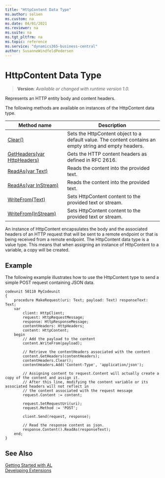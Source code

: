 ```yaml
---
title: "HttpContent Data Type"
ms.author: solsen
ms.custom: na
ms.date: 04/01/2021
ms.reviewer: na
ms.suite: na
ms.tgt_pltfrm: na
ms.topic: reference
ms.service: "dynamics365-business-central"
author: SusanneWindfeldPedersen
---
```

[//]: # (START>DO_NOT_EDIT)
[//]: # (IMPORTANT:Do not edit any of the content between here and the END>DO_NOT_EDIT.)
[//]: # (Any modifications should be made in the .xml files in the ModernDev repo.)
# HttpContent Data Type
> **Version**: _Available or changed with runtime version 1.0._

Represents an HTTP entity body and content headers.



The following methods are available on instances of the HttpContent data type.

|Method name|Description|
|-----------|-----------|
|[Clear()](httpcontent-clear-method.md)|Sets the HttpContent object to a default value. The content contains an empty string and empty headers.|
|[GetHeaders(var HttpHeaders)](httpcontent-getheaders-method.md)|Gets the HTTP content headers as defined in RFC 2616.|
|[ReadAs(var Text)](httpcontent-readas-text-method.md)|Reads the content into the provided text.|
|[ReadAs(var InStream)](httpcontent-readas-instream-method.md)|Reads the content into the provided text.|
|[WriteFrom(Text)](httpcontent-writefrom-text-method.md)|Sets HttpContent content to the provided text or stream.|
|[WriteFrom(InStream)](httpcontent-writefrom-instream-method.md)|Sets HttpContent content to the provided text or stream.|

[//]: # (IMPORTANT: END>DO_NOT_EDIT)

An instance of HttpContent encapsulates the body and the associated headers of an HTTP request that will be sent to a remote endpoint or that is being received from a remote endpoint.
The HttpContent data type is a value type. This means that when assigning an instance of HttpContent to a variable, a copy will be created. 

## Example
The following example illustrates how to use the HttpContent type to send a simple POST request containing JSON data.

```al
codeunit 50110 MyCodeunit
{
    procedure MakeRequest(uri: Text; payload: Text) responseText: Text;
    var
        client: HttpClient;
        request: HttpRequestMessage;
        response: HttpResponseMessage;
        contentHeaders: HttpHeaders;
        content: HttpContent;
    begin
        // Add the payload to the content
        content.WriteFrom(payload);

        // Retrieve the contentHeaders associated with the content
        content.GetHeaders(contentHeaders);
        contentHeaders.Clear();
        contentHeaders.Add('Content-Type', 'application/json');

        // Assigning content to request.Content will actually create a copy of the content and assign it.
        // After this line, modifying the content variable or its associated headers will not reflect in 
        // the content associated with the request message
        request.Content := content;

        request.SetRequestUri(uri);
        request.Method := 'POST';

        client.Send(request, response);

        // Read the response content as json.
        response.Content().ReadAs(responseText);
    end;
}

```

## See Also
[Getting Started with AL](../../devenv-get-started.md)  
[Developing Extensions](../../devenv-dev-overview.md)  